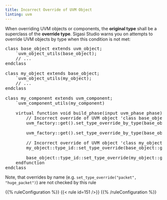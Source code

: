 ```yaml
---
title: Incorrect Override of UVM Object
linting: uvm
---
```


When overriding UVM objects or components, the **original type** shall be a superclass of the **override type**. Sigasi Studio warns you on attempts to override UVM objects by type when this condition is not met:

<pre>class base_object extends uvm_object;
	`uvm_object_utils(base_object);
	// ...
endclass

class my_object extends base_object;
	`uvm_object_utils(my_object);
	// ...
endclass

class my_component extends uvm_component;
	`uvm_component_utils(my_component)
	
	virtual function void build_phase(input uvm_phase phase);
		// Incorrect override of UVM object 'class base_object': expected derived class but was 'class my_component'
		uvm_factory::get().set_type_override_by_type(base_object::get_type(), <span class="warning">my_component::get_type()</span>);
		
		uvm_factory::get().set_type_override_by_type(base_object::get_type(), <span class="goodcode">my_object::get_type()</span>);
		
		// Incorrect override of UVM object 'class my_object': expected derived class but was 'class base_object'
		my_object::type_id::set_type_override(<span class="warning">base_object::get_type()</span>);

		base_object::type_id::set_type_override(<span class="goodcode">my_object::get_type()</span>);
	endfunction
endclass
</pre>

Note, that overrides by name (e.g. `set_type_override("packet", "huge_packet")`) are not checked by this rule

{{% ruleConfiguration %}}
{{< rule id=151 />}}
{{% /ruleConfiguration %}}
